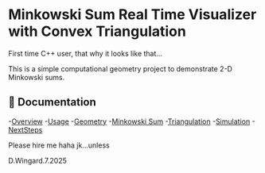 # Minkowski Sum Real Time Visualizer with Convex Triangulation

First time C++ user, that why it looks like that...

This is a simple computational geometry project to demonstrate 2-D Minkowski sums. 

## 📄 Documentation
-[Overview](docs/Overview.md)
-[Usage](docs/Usage.md)
-[Geometry](docs/Geometry.md)
-[Minkowski Sum](docs/MinkowkiSum.md)
-[Triangulation](docs/Triangulation.md)
-[Simulation](docs/Simulation.md)
-[NextSteps](docs/NextSteps.md)

Please hire me haha jk...unless 

D.Wingard.7.2025

